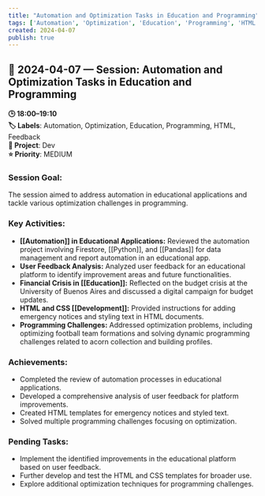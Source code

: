 ```yaml
---
title: "Automation and Optimization Tasks in Education and Programming"
tags: ['Automation', 'Optimization', 'Education', 'Programming', 'HTML', 'Feedback']
created: 2024-04-07
publish: true
---
```


## 📅 2024-04-07 — Session: Automation and Optimization Tasks in Education and Programming

**🕒 18:00–19:10**  
**🏷️ Labels**: Automation, Optimization, Education, Programming, HTML, Feedback  
**📂 Project**: Dev  
**⭐ Priority**: MEDIUM  


### Session Goal:
The session aimed to address automation in educational applications and tackle various optimization challenges in programming.

### Key Activities:
- **[[Automation]] in Educational Applications:** Reviewed the automation project involving Firestore, [[Python]], and [[Pandas]] for data management and report automation in an educational app.
- **User Feedback Analysis:** Analyzed user feedback for an educational platform to identify improvement areas and future functionalities.
- **Financial Crisis in [[Education]]:** Reflected on the budget crisis at the University of Buenos Aires and discussed a digital campaign for budget updates.
- **HTML and CSS [[Development]]:** Provided instructions for adding emergency notices and styling text in HTML documents.
- **Programming Challenges:** Addressed optimization problems, including optimizing football team formations and solving dynamic programming challenges related to acorn collection and building profiles.

### Achievements:
- Completed the review of automation processes in educational applications.
- Developed a comprehensive analysis of user feedback for platform improvements.
- Created HTML templates for emergency notices and styled text.
- Solved multiple programming challenges focusing on optimization.

### Pending Tasks:
- Implement the identified improvements in the educational platform based on user feedback.
- Further develop and test the HTML and CSS templates for broader use.
- Explore additional optimization techniques for programming challenges.
